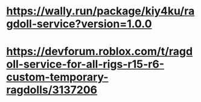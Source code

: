 # https://wally.run/package/kiy4ku/ragdoll-service?version=1.0.0
# https://devforum.roblox.com/t/ragdoll-service-for-all-rigs-r15-r6-custom-temporary-ragdolls/3137206
